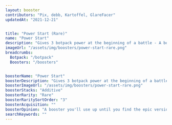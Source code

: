 ```yaml
---
layout: booster
contributors: "Pix, debb, Kartoffel, GlareFacer"
updatedAt: "2021-12-21"


title: "Power Start (Rare)"
name: "Power Start"
description: "Gives 3 botpack power at the beginning of a battle - A booster you'll use up until you find the epic version"
imageUrl: "/assets/img/boosters/power-start-rare.png"
breadcrumbs:
  Botpack: "/botpack"
  Boosters: "/boosters"


boosterName: "Power Start"
boosterDescription: "Gives 3 botpack power at the beginning of a battle"
boosterImageUrl: "/assets/img/boosters/power-start-rare.png"
boosterStacks: "Additive"
boosterRarity: "Rare"
boosterRaritySortOrder: "3"
boosterAcquisition: ""
boosterOpinion: "A booster you'll use up until you find the epic version"
searchKeywords: ""
---
```



